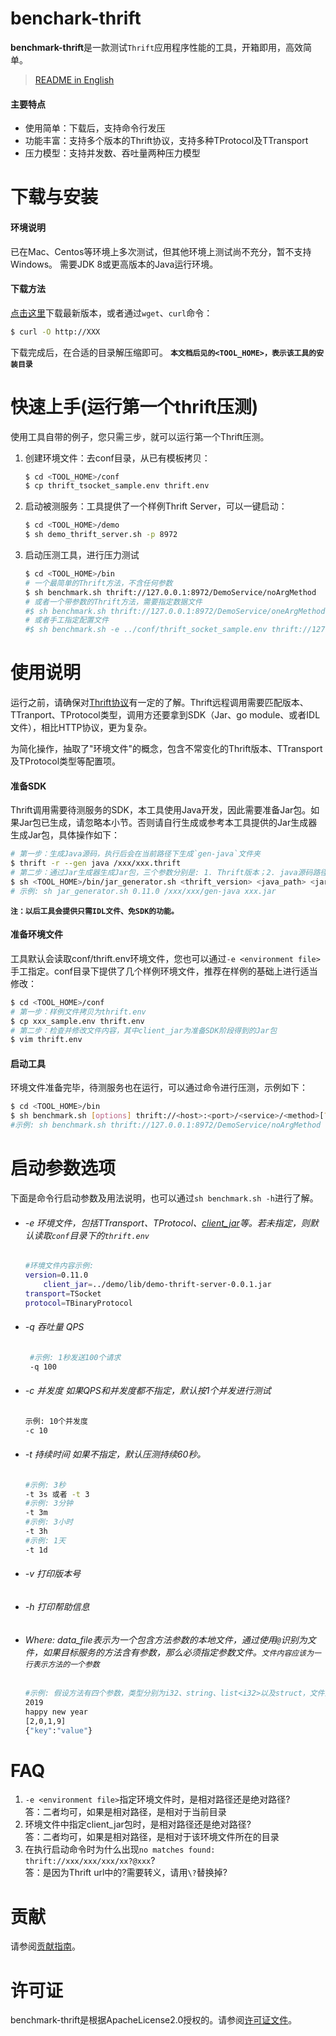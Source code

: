 # benchark-thrift
**benchmark-thrift**是一款测试`Thrift`应用程序性能的工具，开箱即用，高效简单。
> [README in English](README_EN.md)
#### 主要特点
 * 使用简单：下载后，支持命令行发压 
 * 功能丰富：支持多个版本的Thrift协议，支持多种TProtocol及TTransport
 * 压力模型：支持并发数、吞吐量两种压力模型  
# 下载与安装
#### 环境说明
已在Mac、Centos等环境上多次测试，但其他环境上测试尚不充分，暂不支持Windows。
需要JDK 8或更高版本的Java运行环境。
#### 下载方法
[点击这里](http://XXX "Download")下载最新版本，或者通过`wget`、`curl`命令：
     
```bash
$ curl -O http://XXX
```
下载完成后，在合适的目录解压缩即可。
**`本文档后见的<TOOL_HOME>，表示该工具的安装目录`**

# 快速上手(运行第一个thrift压测)
使用工具自带的例子，您只需三步，就可以运行第一个Thrift压测。
1. 创建环境文件：去conf目录，从已有模板拷贝：
	```bash
	$ cd <TOOL_HOME>/conf
	$ cp thrift_tsocket_sample.env thrift.env
	```
2. 启动被测服务：工具提供了一个样例Thrift Server，可以一键启动： 
	```bash
	$ cd <TOOL_HOME>/demo
	$ sh demo_thrift_server.sh -p 8972 
	```
3. 启动压测工具，进行压力测试
	```bash
	$ cd <TOOL_HOME>/bin
	# 一个最简单的Thrift方法，不含任何参数
	$ sh benchmark.sh thrift://127.0.0.1:8972/DemoService/noArgMethod
	# 或者一个带参数的Thrift方法，需要指定数据文件
	#$ sh benchmark.sh thrift://127.0.0.1:8972/DemoService/oneArgMethod?@../demo/data/oneArgMethod.text
	# 或者手工指定配置文件
	#$ sh benchmark.sh -e ../conf/thrift_socket_sample.env thrift://127.0.0.1:8972/DemoService/noArgMethod
	```

# 使用说明
运行之前，请确保对[Thrift协议](https://thrift.apache.org/tutorial/)有一定的了解。Thrift远程调用需要匹配版本、TTranport、TProtocol类型，调用方还要拿到SDK（Jar、go module、或者IDL文件），相比HTTP协议，更为复杂。

为简化操作，抽取了"环境文件"的概念，包含不常变化的Thrift版本、TTransport及TProtocol类型等配置项。

#### 准备SDK
Thrift调用需要待测服务的SDK，本工具使用Java开发，因此需要准备Jar包。如果Jar包已生成，请忽略本小节。否则请自行生成或参考本工具提供的Jar生成器生成Jar包，具体操作如下：

```bash
# 第一步：生成Java源码，执行后会在当前路径下生成`gen-java`文件夹
$ thrift -r --gen java /xxx/xxx.thrift 
# 第二步：通过Jar生成器生成Jar包，三个参数分别是: 1. Thrift版本；2. java源码路径(绝对路径)；3. jar包的位置和名称
$ sh <TOOL_HOME>/bin/jar_generator.sh <thrift_version> <java_path> <jar_path> 
# 示例: sh jar_generator.sh 0.11.0 /xxx/xxx/gen-java xxx.jar
```
**`注：以后工具会提供只需IDL文件、免SDK的功能。`**

#### 准备环境文件
工具默认会读取conf/thrift.env环境文件，您也可以通过`-e <environment file>`手工指定。conf目录下提供了几个样例环境文件，推荐在样例的基础上进行适当修改：
```bash
$ cd <TOOL_HOME>/conf
# 第一步：样例文件拷贝为thrift.env
$ cp xxx_sample.env thrift.env
# 第二步：检查并修改文件内容，其中client_jar为准备SDK阶段得到的Jar包
$ vim thrift.env
```

#### 启动工具 
环境文件准备完毕，待测服务也在运行，可以通过命令进行压测，示例如下：  
```bash
$ cd <TOOL_HOME>/bin
$ sh benchmark.sh [options] thrift://<host>:<port>/<service>/<method>[?@<data_file>]
#示例: sh benchmark.sh thrift://127.0.0.1:8972/DemoService/noArgMethod
```

# 启动参数选项
下面是命令行启动参数及用法说明，也可以通过`sh benchmark.sh -h`进行了解。 
 * ###### -e 环境文件，包括TTransport、TProtocol、[client_jar](#准备SDK)等。若未指定，则默认读取`conf`目录下的`thrift.env`
    ```bash
    #环境文件内容示例:     
    version=0.11.0  
		client_jar=../demo/lib/demo-thrift-server-0.0.1.jar
    transport=TSocket  
    protocol=TBinaryProtocol 
    ```    
 * ###### -q 吞吐量 QPS 
   ```bash
    #示例: 1秒发送100个请求
    -q 100
    ``` 
 * ###### -c 并发度 如果QPS和并发度都不指定，默认按1个并发进行测试 
    ```bash
    示例: 10个并发度
    -c 10
    ``` 
 * ###### -t 持续时间 如果不指定，默认压测持续60秒。
    ```bash
    #示例: 3秒
    -t 3s 或者 -t 3
    #示例: 3分钟
    -t 3m
    #示例: 3小时
    -t 3h
    #示例: 1天
    -t 1d
    ``` 
 * ###### -v 打印版本号
 * ###### -h 打印帮助信息
 * ###### Where: data_file表示为一个包含方法参数的本地文件，通过使用`@`识别为文件，如果目标服务的方法含有参数，那么必须指定参数文件。`文件内容应该为一行表示方法的一个参数`
    ```bash
    #示例: 假设方法有四个参数，类型分别为i32、string、list<i32>以及struct，文件内容形式应为
    2019
    happy new year
    [2,0,1,9]
    {"key":"value"}
    ```

# FAQ
1. `-e <environment file>`指定环境文件时，是相对路径还是绝对路径?  
	答：二者均可，如果是相对路径，是相对于当前目录
2. 环境文件中指定client_jar包时，是相对路径还是绝对路径?  
	答：二者均可，如果是相对路径，是相对于该环境文件所在的目录
3. 在执行启动命令时为什么出现`no matches found: thrift://xxx/xxx/xxx/xx?@xxx`?  
    答：是因为Thrift url中的?需要转义，请用`\?`替换掉?

# 贡献

请参阅[贡献指南](CONTRIBUTING.md)。

# 许可证

benchmark-thrift是根据ApacheLicense2.0授权的。请参阅[许可证文件](LICENSE)。